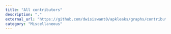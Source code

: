 ```yaml
---
title: "All contributors"
description: "."
external_url: "https://github.com/dwisiswant0/apkleaks/graphs/contributors"
category: "Miscellaneous"
---
```

